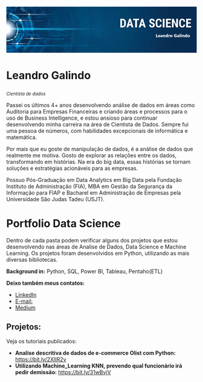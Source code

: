 <p align="center">
  <img src="banner.png" >
</p>

# Leandro Galindo
<sub>*Cientista de dados*

Passei os últimos 4+ anos desenvolvendo análise de dados em áreas como Auditoria para Empresas Financeiras e criando áreas e processos para o uso de Business Intelligence, e estou ansioso para continuar desenvolvendo minha carreira na área de Cientista de Dados. Sempre fui uma pessoa de números, com habilidades excepcionais de informática e matemática.

Por mais que eu goste de manipulação de dados, é a análise de dados que realmente me motiva. Gosto de explorar as relações entre os dados, transformando em histórias. Na era do big data, essas histórias se tornam soluções e estratégias acionáveis para as empresas.

Possuo Pós-Graduação em Data Analytics em Big Data pela Fundação Instituto de Administração (FIA), MBA em Gestão da Segurança da Informação para FIAP e Bacharel em Administração de Empresas pela Universidade São Judas Tadeu (USJT).

# Portfolio Data Science
Dentro de cada pasta podem verificar alguns dos projetos que estou desenvolvendo nas áreas de Analise de Dados, Data Science e Machine Learning.
Os projetos foram desenvolvidos em Python, utilizando as mais diversas bibliotecas.

**Background in:** Python, SQL, Power BI, Tableau, Pentaho(ETL)

**Deixo também meus contatos:**
* [LinkedIn](https://bit.ly/2DrEYs2)
* [E-mail:](le.galindo17@gmail.com)
* [Medium](https://www.medium.com)


## Projetos:
Veja os tutoriais publicados:
* **Analise descritiva de dados de e-commerce Olist com Python:** https://bit.ly/2XIIR2v
* **Utilizando Machine_Learning KNN, prevendo qual funcionário irá pedir demissão:** https://bit.ly/31wBvjV
